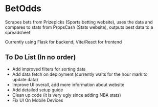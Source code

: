 # BetOdds
Scrapes bets from Prizepicks (Sports betting website), uses the data and compares to stats from PropsCash (Stats website), outputs best data to a spreadsheet

Currently using Flask for backend, Vite/React for frontend

## To Do List (In no order)
- Add improved filters for sorting data
- Add data fetch on deployment (currently waits for the hour mark to update data)
- Improve UI overall, add more information about website
- Add detailed setup guide
- Clean up code (it is very ugly since adding NBA stats)
- Fix UI On Mobile Devices